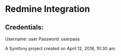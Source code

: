 Redmine Integration
==============

Credentials:
------------

Username: user
Password: userpass

A Symfony project created on April 12, 2018, 10:30 am.
